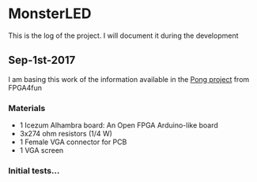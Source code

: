# MonsterLED

This is the log of the project. I will document it during the development

## Sep-1st-2017

I am basing this work of the information available in the [Pong project](http://www.fpga4fun.com/PongGame.html) from FPGA4fun

### Materials

* 1 Icezum Alhambra board: An Open FPGA Arduino-like board
* 3x274 ohm resistors (1/4 W)
* 1 Female VGA connector for PCB
* 1 VGA screen

### Initial tests...
